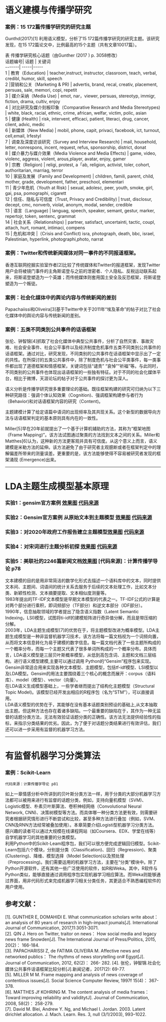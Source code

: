 # 语义建模与传播学研究
### 案例：15 172篇传播学研究的研究主题 
   Gunthd(2017)[1] 利用语义模型，分析了15 172篇传播学研究的研究主题。该研究发现，在15 172篇论文中，比例最高的15个主题（共有文章10017篇）。   
  
   表 传播学硏究核心话题（由Gunther (2017 ) p. 3058修改）  
   话题编号| 话题	| 关键词  
   -------| -----|-----  
   1  | 教育（Education)	| teacher,instruct, instructor, classroom, teach, verbal, credibl, humor, skill, speech  
   2  |营销和公关（Marketing & PR) | advertis, brand, recal, creativ, placement, persuas, sale, memori, copi, repetit  
   3  | 媒介采纳（Media Use) | emot, nar，viewer, persuas, stereotyp, immigr, fiction, drama, cultiv, enjoy  
   4  | 对比研究及媒介刻板印象（Comparative Research and Media Stereotypes)	 | white, black, racial, ethnic, crime, african, welfar, victim, polic, asian  
   5  | 健康 (Health)	 | risk, intervent, efficaci, patient, literaci, drug, cancer, client, advic, medic  
   6  | 新媒体（New Media) | mobil, phone, capit, privaci, facebook, ict, turnout, cell,email, Irfestyl  
   7  | 调查及深度访谈研究（Survey and Interview Research) | mail, household, letter, nonrespons, incent, request, refus, sponsorship, district, donat  
   8  | 媒介暴力与媒介效果（Media Violence and Media Effects) | game, video, violenc, aggress, violent, arous,player, avatar, enjoy, gamer  
   9  | 宗教（Religion) | religi, protest, a「ab, religion, activist, toler, cohort, authoritarian, marriag, terror  
   10 | 家庭及发展（Family and Development) | children, famili, parent, child, mother, grade, development, father, preschool, elementari  
   11 | 青少年危机（Youth at Risk) | sexual, adolesc, peer, youth, smoke, girl, gai, psa, pomographi, cigarett  
   12 | 信任、隐私与可信度（Trust, Privacy and Credibility) | trust, disclosur, decept, cmc, nonverb, violat, anonym, modal, sender, credible  
   13 | 语言（Language) | languag, speech, speaker, semant, gestur, marker, repertojr, token, sentenc, grammat  
   14 | 社会关系（Relationships) | partner, satisfact, uncertainti, tactic, coupl, attach, hurt, romant, intimaci, compens  
   15 | 危机和冲突 |（Crisis and Conflict)	isra, photograph, death, bbc, israel, Palestinian, hyperlink, photographi,photo, narrat  
  
   
### 案例：Twitter和传统新闻媒体对同一事件的不同报道框架。   
   香港互联网挖掘实验室作者[2]比较了传统媒体和Twitter的报道框架，发现Twitter用户会将棱镜门事件的主角斯诺登与之前的泄密者、个人隐私、反税运动联系起来，将斯诺登塑造为一个英雄；而传统媒体则套用国土安全及反恐框架，将斯诺登塑造为一个叛徒。  
   
### 案例：社会化媒体中的舆论内容与传统新闻的差别   
   Papachaiissi和Oliveira[3]基于Twitter中关于2011年“埃及革命”的帖子对比了社会化媒体中的舆论内容与传统新闻的差别。  
      
### 案例：五类不同类別公共事件的话语框架     
   张伦、钟智锦[4]抓取了社会化媒体中典型公共事件，分析了自然灾害、事故灾难、社会安全事件、社会公平事件以及经济制度危机事件五类不同类別公共事件的话语框架。通过对比，研究发现，不同类别的公共事件在话语框架中显示出了一定的共性。在所探讨的五类公共事件中，除了制度危机与社会公平类事件，每一类事件都出现了道德框架和情感框架，关键词包括“谴责” “哀悼”“祈福”等。与此同时，不同类别的公共事件也体现出话语框架的一些独有特征。对于不同的社会化媒体平台，相比于微博，天涯论坛的帖子对于公共事件的探讨更为深人。   
           
   语义分析是传播学研究很多重要理论的基础。既往框架构建的研究可归纳为以下三种研究路径：强调个体认知效果（Cognition)、强调框架构建参与者行为（Behavior)和对话语框架内容的研究（Content)。  
      
   主题建模计算了给定语篇中语词的出现频率及其共现关系。这个新型的数据导向方法与话语框架判定的基本原则具有内在的一致性。  
      
   Miller[5]早在20年前就提出了一个基于计算机辅助的方法，其称为“框架地图（Frame Mapping)”。该方法试图通过聚类的方法找到文本之间的关系。Miller和 Matthes[6]认为，这种新的方法更客观并具有可信度。从这个意义上而言，语义建模是米勒方法的延伸。该方法避免了由于研究者主观臆断或者在框架判定中的理解偏差所带来的测量误差。更重要的是，该方法能够使得不容易被研究者发现的框架涌现 (Emergence)出来。 
    
------------- ------------- 
# LDA主题生成模型基本原理  
### 实验1：gensim官方案例  [效果图](https://github.com/fox541/viz/blob/master/lda001.png) [代码来源](https://chengjunwang.com/mybook/12-topic-models-update.html)  
  
### 实验2：Gensim官方案例 从原始文本到主题模型 [效果图](https://github.com/fox541/viz/blob/master/lda002.png) [代码来源](https://chengjunwang.com/mybook/12-topic-models-update.html)   
  
### 实验3：对2020年政府工作报告建立主题模型[效果图](https://github.com/fox541/viz/blob/master/2016.png) [代码来源](https://chengjunwang.com/mybook/12-topic-models-update.html)    
### 实验4：对宋词进行主题分析初探 [效果图](https://github.com/fox541/viz/blob/master/songci.png) [代码来源](https://chengjunwang.com/mybook/12-topic-models-update.html)   
  
### 实验5：美联社的2246篇新闻文档[效果图](https://github.com/fox541/viz/blob/master/mls.png) [代码来源]：计算传播学导论 p78

  
   文本建模的目的是用非常简洁的数学化形式去描述一个语料库中的文本，同时提供文本间、主题间、词语间的统计关系去服务于后续的文本处理工作，比如文本分类、新颖性检测、文本摘要提取、文本相似度测量等。  
   1983年提出的TF-IDF文本模型是早期文本模型的代表之一。TF-IDF公式的计算是对两个部分进行乘积，即词频部分（TF部分）和逆文本部分（IDF部分）。  
   1990年，信息抽取领域的学者提出了隐含语义指数（Latent Semantic Indexing，LSI)模型，试图将ti-idf的建模矩阵进行奇异值分解，而且是带压缩的分解。  
   2003年，LDA主题生成模型[7]的优势在于，将主题模型改进为概率模型。LDA主题生成模型是一种非监督机器学习技术，该方法将每一篇文档视为一个词频向置，从而将文本信息转化为易于建模的数字信息。每一篇文档代表了一些主题所构成的一个概率分布，而每一个主题又代表了很多单词所构成的一个概率分布。具体而言，LDA语义模型是三层贝叶斯概率模型，从低到高包含词、主题和文档三层结构。进行语义模型建模,主要可以通过调用 Python的“Gensim”程序包来实现。Gensim非常适合用来实现各种文本模型、主题模型，包括tf-idf模型、LSI模型以及LDA模型。Gensim的用法主要围绕着三个核心的概念而展开：corpus（语料库）、model（模型）、vector（向量）。    
   在LDA语义生成模型基础上，一些学者继而提出了结构化主题模型（Structural Topic Model)。该模型已经开发出相应的R程序包（名为“STM”），可以直接调用。    
   LDA语义模型的优势在于，其能够在没有基本话题类别预设的基础上,从文本抽取出主题。但这种方法也存在着诸多缺陷。一个最重要的缺陷在于，其作为一种无监督的话题分类方法，无法有效验证话题分类的正确性。该方法无法提供经验性的指标，来指示分类结果的优劣。因此，为了便于对话题分类结果进行有效评估，我们还可以进一步采用有监督的机器学习方法。
   
------------- -------------  
# 有监督机器学习分类算法    
### 案例：Scikit-Learn
    代码来源：计算传播学导论 p81 
       
   如上一章情感分析中所讲到的贝叶斯分类方法一样，用于分类的大部分机器学习方法都可以被用来进行有监督的话题分类，例如，支持向量机模型（SVM)、Logistic模型、朴素贝叶斯算法、卷积神经网络（Convolutional Neural Network, CNN)、决策树模型等方法。而具体哪一种分类方法更有效，则需要研究者根据研究情形进行不断尝试和比较，甚至多种方法进行叠加（例如，SVM、CNN及RNN方法经常被叠加使用）。本章简要介绍Logisti型机器学习分类方法。感兴趣的读者可以通过大规模在线课程网站（如Coursera、EDX、学堂在线等）自学机器学习的其他重要的分类模型。  
   利用Python中的Scikit-Leam程序包，我们可以很方便完成逻辑回归模型。Scikit-Learn包括六个模块，分别是分类（Classification)、回归（Regression)、聚类 (Clustering)、降维、模型选择（Model Selection)以及预处理（Preprocessing)。我们需要运用的机器学习方法，主要在“分类”模块中。除了Python开源软件，还有其他一些广泛使用的软件，如R和Weka。其中，R软件与Python类似，能够直接通过调用程序包实现机器学习相应算法。而Weka则能够通过界面，用非代码形式来完成机器学习相关分类任务，其更适合不熟悉编程软件的用户使用。  


## 参考文献：
[1]. GUNTHER E, DOMAHIDl E. What communication scholars write about： an analysis of 80 years of research in high-impact joumals[J]. International Journal of Communication, 2017,11:3051-3071.  
[2]. QIN J. Hero on Twitter, traitor on news： How social media and legacy news frame Snowden[J]. The International Journal of Press/Politics, 2015, 20(2)： 166-184.  
[3]. PAPACHARISSI Z, de FATIMA OLIVEIRA M. Affective news and networked publics： The rhythms of news storytelling on# Egypt[J]. Journal of Communication, 2012, 62(2)： 266- 282. 
[4]. 张伦，钟智锦.社会化媒体公共事件话语框架比较分析[J].新闻记者，2017(2): 69-77.  
[5]. MILLER M M. Frame mapping and analysis of news coverage of contentious issues[J]. Social Science Computer Review, 1997f 15(4)： 367-378.    
[6]. MATTHES Jf KOHRING M. The content analysis of media frames： Toward improving reliability and validitytJ]. Journal of Communication, 2008, 58(2)： 258-279.  
[7]. David M. Blei, Andrew Y. Ng, and Michael I. Jordan. 2003. Latent dirichlet allocation. J. Mach. Learn. Res. 3, null (3/1/2003), 993–1022.  
